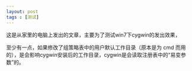```yaml
---
layout: post
tags : [测试]
---
```



这是从家里的电脑上发出的文章，主要为了测试win7下cygwin的发出效果，

至少有一点，如果修改了组策略表中的用户默认工作目录（原本是为 cmd  而用的），是会影响cygwin安装后的工作目录，cygwin是会读取注册表中的“易变参数”的。

